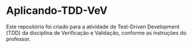 # Aplicando-TDD-VeV
 Este repositório foi criado para a atividade de Test-Driven Development (TDD) da disciplina de Verificação e Validação, conforme as instruções do professor.
